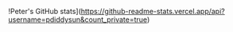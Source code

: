 !Peter's GitHub stats](https://github-readme-stats.vercel.app/api?username=pdiddysun&count_private=true)
